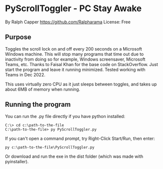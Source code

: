 # PyScrollToggler - PC Stay Awake

By Ralph Capper https://github.com/Ralpharama
License: Free

## Purpose

Toggles the scroll lock on and off every 200 seconds on a Microsoft Windows machine. 
This will stop many programs that time out due to inactivity from doing so for example, Windows screensaver, Microsoft Teams, etc. Thanks to Faisal Khan for the base code on StackOverflow.
Just start the program and leave it running minimized. 
Tested working with Teams in Dec 2022.

This uses virtually zero CPU as it just sleeps between toggles, and takes up about 6MB of memory when running.

## Running the program

You can run the .py file directly if you have python installed:

```
C:\> cd c:\path-to-the-file
C:\path-to-the-file> py PyScrollToggler.py
```

If you can't open a command prompt, try Right-Click Start/Run, then enter:

```
py c:\path-to-the-file\PyScrollToggler.py
```

Or download and run the exe in the dist folder (which was made with pyinstaller).
